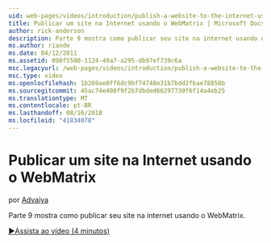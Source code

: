```yaml
---
uid: web-pages/videos/introduction/publish-a-website-to-the-internet-using-webmatrix
title: Publicar um site na Internet usando o WebMatrix | Microsoft Docs
author: rick-anderson
description: Parte 9 mostra como publicar seu site na internet usando o WebMatrix.
ms.author: riande
ms.date: 04/12/2011
ms.assetid: 090f5500-1124-49a7-a295-db97ef739c6a
msc.legacyurl: /web-pages/videos/introduction/publish-a-website-to-the-internet-using-webmatrix
msc.type: video
ms.openlocfilehash: 1b269ae0ff6dc9bf74748e31b7bdd2fbae78858b
ms.sourcegitcommit: 45ac74e400f9f2b7dbded66297730f6f14a4eb25
ms.translationtype: MT
ms.contentlocale: pt-BR
ms.lasthandoff: 08/16/2018
ms.locfileid: "41834078"
---
```

<a name="publish-a-website-to-the-internet-using-webmatrix"></a>Publicar um site na Internet usando o WebMatrix
====================
por [Advaiya](https://twitter.com/Advaiyasolns)

Parte 9 mostra como publicar seu site na internet usando o WebMatrix.

[&#9654;Assista ao vídeo (4 minutos)](https://channel9.msdn.com/Blogs/ASP-NET-Site-Videos/publish-a-website-to-the-internet-using-webmatrix)
